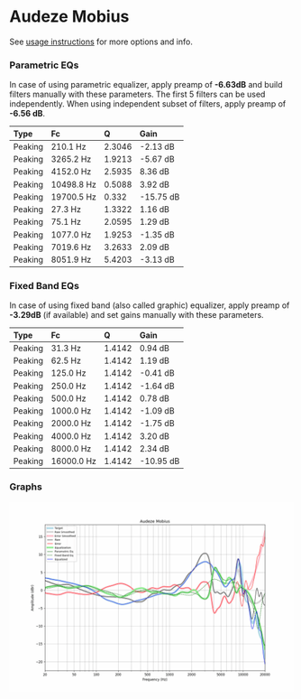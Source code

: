 # Audeze Mobius
See [usage instructions](https://github.com/jaakkopasanen/AutoEq#usage) for more options and info.

### Parametric EQs
In case of using parametric equalizer, apply preamp of **-6.63dB** and build filters manually
with these parameters. The first 5 filters can be used independently.
When using independent subset of filters, apply preamp of **-6.56 dB**.

| Type    | Fc         |      Q | Gain      |
|:--------|:-----------|:-------|:----------|
| Peaking | 210.1 Hz   | 2.3046 | -2.13 dB  |
| Peaking | 3265.2 Hz  | 1.9213 | -5.67 dB  |
| Peaking | 4152.0 Hz  | 2.5935 | 8.36 dB   |
| Peaking | 10498.8 Hz | 0.5088 | 3.92 dB   |
| Peaking | 19700.5 Hz | 0.332  | -15.75 dB |
| Peaking | 27.3 Hz    | 1.3322 | 1.16 dB   |
| Peaking | 75.1 Hz    | 2.0595 | 1.29 dB   |
| Peaking | 1077.0 Hz  | 1.9253 | -1.35 dB  |
| Peaking | 7019.6 Hz  | 3.2633 | 2.09 dB   |
| Peaking | 8051.9 Hz  | 5.4203 | -3.13 dB  |

### Fixed Band EQs
In case of using fixed band (also called graphic) equalizer, apply preamp of **-3.29dB**
(if available) and set gains manually with these parameters.

| Type    | Fc         |      Q | Gain      |
|:--------|:-----------|:-------|:----------|
| Peaking | 31.3 Hz    | 1.4142 | 0.94 dB   |
| Peaking | 62.5 Hz    | 1.4142 | 1.19 dB   |
| Peaking | 125.0 Hz   | 1.4142 | -0.41 dB  |
| Peaking | 250.0 Hz   | 1.4142 | -1.64 dB  |
| Peaking | 500.0 Hz   | 1.4142 | 0.78 dB   |
| Peaking | 1000.0 Hz  | 1.4142 | -1.09 dB  |
| Peaking | 2000.0 Hz  | 1.4142 | -1.75 dB  |
| Peaking | 4000.0 Hz  | 1.4142 | 3.20 dB   |
| Peaking | 8000.0 Hz  | 1.4142 | 2.34 dB   |
| Peaking | 16000.0 Hz | 1.4142 | -10.95 dB |

### Graphs
![](./Audeze%20Mobius.png)